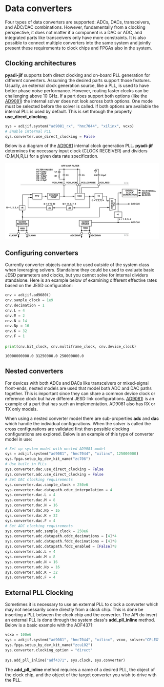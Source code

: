 # Data converters

Four types of data converters are supported: ADCs, DACs, transceivers, and ADC/DAC combinations. However, fundamentally from a clocking perspective, it does not matter if a component is a DAC or ADC, and integrated parts like transceivers only have more constraints. It is also possible to connect multiple converters into the same system and jointly present these requirements to clock chips and FPGAs also in the system.

## Clocking architectures

**pyadi-jif** supports both direct clocking and on-board PLL generation for different converters. Assuming the desired parts support those features. Usually, an external clock generation source, like a PLL, is used to have better phase noise performance. However, routing faster clocks can be challenging above 10 GHz. If a part does support both options (like the [AD9081](https://www.analog.com/en/products/ad9081.html)) the internal solver does not look across both options. One mode must be selected before the solver is called. If both options are available the internal PLL is used by default. This is set through the property **use_direct_clocking**.

```python
sys = adijif.system("ad9081_rx", "hmc7044", "xilinx", vcxo)
# Enable internal PLL
sys.converter.use_direct_clocking = False
```

Below is a diagram of the [AD9081](https://www.analog.com/en/products/ad9081.html) internal clock generation PLL. **pyadi-jif** determines the necessary input clock (CLOCK RECEIVER) and dividers (D,M,N,R,L) for a given data rate specification.

![AD9081 PLL](imgs/ad9081_pll.png)

## Configuring converters

Currently converter objects cannot be used outside of the system class when leveraging solvers. Standalone they could be used to evaluate basic JESD parameters and clocks, but you cannot solve for internal dividers standalone. Here is an example below of examining different effective rates based on the JESD configuration:

```python
cnv = adijif.ad9680()
cnv.sample_clock = 1e9
cnv.decimation = 1
cnv.L = 4
cnv.M = 2
cnv.N = 14
cnv.Np = 16
cnv.K = 32
cnv.F = 1

print(cnv.bit_clock, cnv.multiframe_clock, cnv.device_clock)
```

```bash
10000000000.0 31250000.0 250000000.0
```

## Nested converters

For devices with both ADCs and DACs like transceivers or mixed-signal front-ends, nested models are used that model both ADC and DAC paths together. This is important since they can share a common device clock or reference clock but have different JESD link configurations. [AD9081](https://www.analog.com/en/products/ad9081.html)) is an example of a part that has such an implementation. AD9081 also has RX or TX only models.


When using a nested converter model there are sub-properties **adc** and **dac** which handle the individual configurations. When the solver is called the cross configurations are validated first then possible clocking configurations are explored. Below is an example of this type of converter model in use:

```python
# Set up system model with nested AD9081 model
sys = adijif.system("ad9081", "hmc7044", "xilinx", 125000000)
sys.fpga.setup_by_dev_kit_name("zc706")
# Use built in PLLs
sys.converter.dac.use_direct_clocking = False
sys.converter.adc.use_direct_clocking = False
# Set DAC clocking requirements
sys.converter.dac.sample_clock = 250e6
sys.converter.dac.datapath.cduc_interpolation = 4
sys.converter.dac.L = 4
sys.converter.dac.M = 8
sys.converter.dac.N = 16
sys.converter.dac.Np = 16
sys.converter.dac.K = 32
sys.converter.dac.F = 4
# Set ADC clocking requirements
sys.converter.adc.sample_clock = 250e6
sys.converter.adc.datapath.cddc_decimations = [4]*4
sys.converter.adc.datapath.fddc_decimations = [4]*8
sys.converter.adc.datapath.fddc_enabled = [False]*8
sys.converter.adc.L = 4
sys.converter.adc.M = 8
sys.converter.adc.N = 16
sys.converter.adc.Np = 16
sys.converter.adc.K = 32
sys.converter.adc.F = 4
```

## External PLL Clocking

Sometimes it is necessary to use an external PLL to clock a converter which may not necessarily come directly from a clock chip. This is done be inserting a PLL between the clock chip and the converter. The API do insert an external PLL is done through the system class's **add_pll_inline** method. Below is a basic example with the ADF4371:

```python
vcxo = 100e6
sys = adijif.system("ad9081", "hmc7044", "xilinx", vcxo, solver="CPLEX")
sys.fpga.setup_by_dev_kit_name("zcu102")
sys.converter.clocking_option = "direct"

sys.add_pll_inline("adf4371", sys.clock, sys.converter)
```

The **add_pll_inline** method requires a name of a desired PLL, the object of the clock chip, and the object of the target converter you wish to drive with the PLL.

